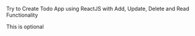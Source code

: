 Try to Create Todo App using ReactJS with Add, Update, Delete and Read Functionality

This is optional